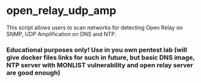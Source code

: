 # open_relay_udp_amp
This script allows users to scan networks for detecting Open Relay on SNMP, UDP Amplification on DNS and NTP.

### Educational purposes only! Use in you own pentest lab (will give docker files links for such in future, but basic DNS image, NTP server with MONLIST vulnerability and open relay server are good enough)
